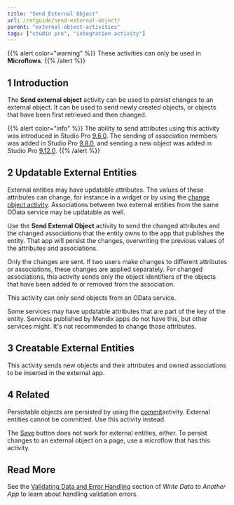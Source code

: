 ```yaml
---
title: "Send External Object"
url: /refguide/send-external-object/
parent: "external-object-activities"
tags: ["studio pro", "integration activity"]
---
```

{{% alert color="warning" %}}
These activities can only be used in **Microflows**.
{{% /alert %}}

## 1 Introduction

The **Send external object** activity can be used to persist changes to an external object. It can be used to send newly created objects, or objects that have been first retrieved and then changed.

{{% alert color="info" %}}
The ability to send attributes using this activity was introduced in Studio Pro [9.6.0](/releasenotes/studio-pro/9.6/). The sending of association members was added in Studio Pro [9.8.0](/releasenotes/studio-pro/9.8/), and sending a new object was added in Studio Pro [9.12.0](/releasenotes/studio-pro/9.12/).
{{% /alert %}}

## 2 Updatable External Entities

External entities may have updatable attributes. The values of these attributes can change, for instance in a widget or by using the [change object activity](/refguide/change-object/). Associations between two external entities from the same OData service may be updatable as well.

Use the **Send External Object** activity to send the changed attributes and the changed associations that the entity owns to the app that publishes the entity. That app will persist the changes, overwriting the previous values of the attributes and associations.

Only the changes are sent. If two users make changes to different attributes or associations, these changes are applied separately. For changed associations, this activity sends only the object identifiers of the objects that have been added to or removed from the association.

This activity can only send objects from an OData service.

Some services may have updatable attributes that are part of the key of the entity. Services published by Mendix apps do not have this, but other services might. It's not recommended to change those attributes.

## 3 Creatable External Entities

This activity sends new objects and their attributes and owned associations to be inserted in the external app.

## 4 Related

Persistable objects are persisted by using the [commit](/refguide/committing-objects/)activity. External entities cannot be committed. Use this activity instead.

The [Save](/refguide/button-widgets/) button does not work for external entities, either. To persist changes to an external object on a page, use a microflow that has this activity.

## Read More

See the [Validating Data and Error Handling](/data-hub/write-data/index/#data-validation) section of *Write Data to Another App* to learn about handling validation errors.